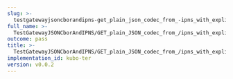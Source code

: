 ```yaml
---
slug: >-
  testgatewayjsoncborandipns-get_plain_json_codec_from_-ipns_with_explicit_format_returns_the_same_payload_as_-ipfs
full_name: >-
  TestGatewayJSONCborAndIPNS/GET_plain_JSON_codec_from_/ipns_with_explicit_format_returns_the_same_payload_as_/ipfs
outcome: pass
title: >-
  TestGatewayJSONCborAndIPNS/GET_plain_JSON_codec_from_/ipns_with_explicit_format_returns_the_same_payload_as_/ipfs
implementation_id: kubo-ter
version: v0.0.2
---
```


